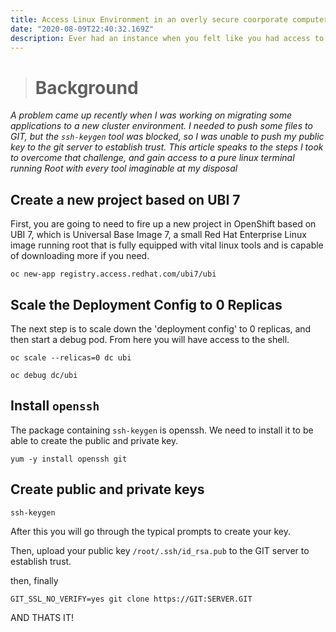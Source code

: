 ```yaml
---
title: Access Linux Environment in an overly secure coorporate computer environment with Access To OpenShift
date: "2020-08-09T22:40:32.169Z"
description: Ever had an instance when you felt like you had access to nothing? This is a workout that works in kubernetes or docker.
---
```


> # Background
_A problem came up recently when I was working on migrating some applications to a new cluster environment. I needed to push some files to GIT, but the `ssh-keygen` tool was blocked, so I was unable to push my public key to the git server to establish trust. This article speaks to the steps I took to overcome that challenge, and gain access to a pure linux terminal running Root with every tool imaginable at my disposal_



## Create a new project based on UBI 7

First, you are going to need to fire up a new project in OpenShift based on UBI 7, which is Universal Base Image 7, a small Red Hat Enterprise Linux image running root that is fully equipped with vital linux tools and is capable of downloading more if you need.

```
oc new-app registry.access.redhat.com/ubi7/ubi
```

## Scale the Deployment Config to 0 Replicas
The next step is to scale down the 'deployment config' to 0 replicas, and then start a debug pod. From here you will have access to the shell.

```
oc scale --relicas=0 dc ubi

oc debug dc/ubi
```

## Install `openssh`
The package containing `ssh-keygen` is openssh. We need to install it to be able to create the public and private key.
```
yum -y install openssh git
```


## Create public and private keys
```
ssh-keygen
```

After this you will go through the typical prompts to create your key.

Then, upload your public key `/root/.ssh/id_rsa.pub` to the GIT server to establish trust.

then, finally

```
GIT_SSL_NO_VERIFY=yes git clone https://GIT:SERVER.GIT
```

AND THATS IT!


